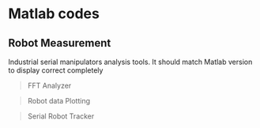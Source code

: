 <h1>Matlab codes</h1>

<h2>Robot Measurement</h2>
<p>Industrial serial manipulators analysis tools. It should match Matlab version to display correct completely</p>
<blockquote>FFT Analyzer</blockquote>
<blockquote>Robot data Plotting</blockquote>
<blockquote>Serial Robot Tracker</blockquote>

